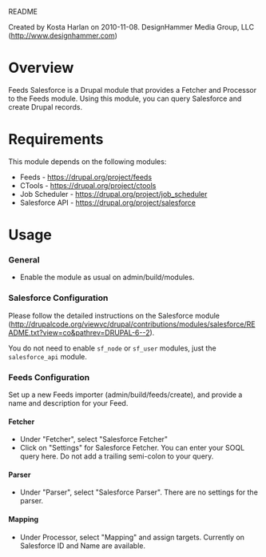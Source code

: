
 README
 
 Created by Kosta Harlan on 2010-11-08.
 DesignHammer Media Group, LLC (http://www.designhammer.com)

Overview
========

Feeds Salesforce is a Drupal module that provides a Fetcher and Processor to the Feeds module. Using this module, you can query Salesforce and create Drupal records.

Requirements
============

This module depends on the following modules:

* Feeds - https://drupal.org/project/feeds
* CTools - https://drupal.org/project/ctools
* Job Scheduler - https://drupal.org/project/job_scheduler
* Salesforce API - https://drupal.org/project/salesforce

Usage
=====

### General

* Enable the module as usual on admin/build/modules.

### Salesforce Configuration

Please follow the detailed instructions on the Salesforce module (http://drupalcode.org/viewvc/drupal/contributions/modules/salesforce/README.txt?view=co&pathrev=DRUPAL-6--2).

You do not need to enable `sf_node` or `sf_user` modules, just the `salesforce_api` module.

### Feeds Configuration

Set up a new Feeds importer (admin/build/feeds/create), and provide a name and description for your Feed.

#### Fetcher

* Under "Fetcher", select "Salesforce Fetcher"
* Click on "Settings" for Salesforce Fetcher. You can enter your SOQL query here. Do not add a trailing semi-colon to your query. 

#### Parser

* Under "Parser", select "Salesforce Parser". There are no settings for the parser.

#### Mapping

* Under Processor, select "Mapping" and assign targets. Currently on Salesforce ID and Name are available.